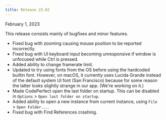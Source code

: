 ```yaml
---
title: Release 23.02
---
```


February 1, 2023

This release consists mainly of bugfixes and minor features.

- Fixed bug with zooming causing mouse position to be reported incorrectly.
- Fixed bug with UI keyboard input becoming unresponsive if window is unfocused
  while Ctrl is pressed.
- Added ability to change framerate limit.
- Updated to try using fonts from the OS before using the hardcoded builtin
  font. However, on macOS, it currently uses Lucida Grande instead of the
  default system UI font (San Francisco) because for some reason the latter
  looks slightly strange in our app. (We're working on it.)
- Made CodePerfect open the last folder on startup. This can be disabled in
  `Options` > `Open last folder on startup`.
- Added ability to open a new instance from current instance, using `File` >
  `Open Folder...`.
- Fixed bug with Find References crashing.

